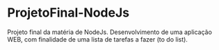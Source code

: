 # ProjetoFinal-NodeJs
Projeto final da matéria de NodeJs. Desenvolvimento de uma aplicação WEB, com finalidade de uma lista de tarefas a fazer (to do list).
